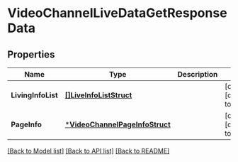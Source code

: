 # VideoChannelLiveDataGetResponseData

## Properties
Name | Type | Description | Notes
------------ | ------------- | ------------- | -------------
**LivingInfoList** | [**[]LiveInfoListStruct**](live_info_list_struct.md) |  | [optional] [default to null]
**PageInfo** | [***VideoChannelPageInfoStruct**](video_channel_page_info_struct.md) |  | [optional] [default to null]

[[Back to Model list]](../README.md#documentation-for-models) [[Back to API list]](../README.md#documentation-for-api-endpoints) [[Back to README]](../README.md)


